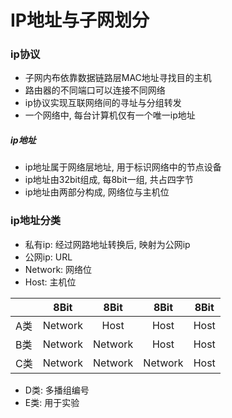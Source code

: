 # IP地址与子网划分

### ip协议
- 子网内布依靠数据链路层MAC地址寻找目的主机
- 路由器的不同端口可以连接不同网络
- ip协议实现互联网络间的寻址与分组转发
- 一个网络中, 每台计算机仅有一个唯一ip地址
##### ip地址
- ip地址属于网络层地址, 用于标识网络中的节点设备
- ip地址由32bit组成, 每8bit一组, 共占四字节
- ip地址由两部分构成, 网络位与主机位

### ip地址分类
- 私有ip: 经过网路地址转换后, 映射为公网ip
- 公网ip: URL
- Network: 网络位
- Host: 主机位

|  | 8Bit | 8Bit | 8Bit | 8Bit |
| :-- | :--: | :--: | :--: | :--: |
| A类 | Network | Host | Host | Host |
| B类 | Network | Network | Host | Host  |
| C类 | Network | Network | Network | Host |
- D类: 多播组编号
- E类: 用于实验
